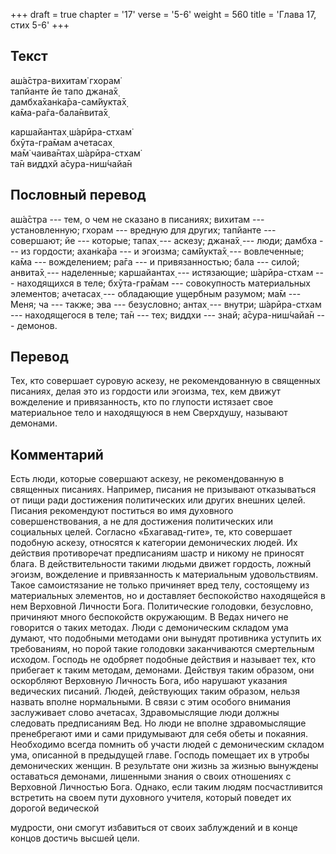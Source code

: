 +++
draft = true
chapter = '17'
verse = '5-6'
weight = 560
title = 'Глава 17, стих 5-6'
+++
## Текст

аш́а̄стра-вихитам̇ гхорам̇  
тапйанте йе тапо джана̄х̣  
дамбха̄хан̇ка̄ра-сам̇йукта̄х̣  
ка̄ма-ра̄га-бала̄нвита̄х̣  

каршайантах̣ ш́арӣра-стхам̇  
бхӯта-гра̄мам ачетасах̣  
ма̄м̇ чаива̄нтах̣ ш́арӣра-стхам̇  
та̄н виддхй а̄сура-ниш́чайа̄н

## Пословный перевод

аш́а̄стра --- тем, о чем не сказано в писаниях; вихитам --- установленную;
гхорам --- вредную для других; тапйанте --- совершают; йе --- которые;
тапах̣ --- аскезу; джана̄х̣ --- люди; дамбха --- из гордости; ахан̇ка̄ра ---
и эгоизма; сам̇йукта̄х̣ --- вовлеченные; ка̄ма --- вожделением; ра̄га --- и
привязанностью; бала --- силой; анвита̄х̣ --- наделенные; каршайантах̣ ---
истязающие; ш́арӣра-стхам --- находящихся в теле; бхӯта-гра̄мам ---
совокупность материальных элементов; ачетасах̣ --- обладающие ущербным
разумом; ма̄м --- Меня; ча --- также; эва --- безусловно; антах̣ ---
внутри; ш́арӣра-стхам --- находящегося в теле; та̄н --- тех; виддхи ---
знай; а̄сура-ниш́чайа̄н --- демонов.

## Перевод

Тех, кто совершает суровую аскезу, не рекомендованную в священных
писаниях, делая это из гордости или эгоизма, тех, кем движут вожделение
и привязанность, кто по глупости истязает свое материальное тело и
находящуюся в нем Сверхдушу, называют демонами.

## Комментарий

Есть люди, которые совершают аскезу, не рекомендованную в священных
писаниях. Например, писания не призывают отказываться от пищи ради
достижения политических или других внешних целей. Писания рекомендуют
поститься во имя духовного совершенствования, а не для достижения
политических или социальных целей. Согласно «Бхагавад-гите», те, кто
совершает подобную аскезу, относятся к категории демонических людей. Их
действия противоречат предписаниям шастр и никому не приносят блага. В
действительности такими людьми движет гордость, ложный эгоизм,
вожделение и привязанность к материальным удовольствиям. Такое
самоистязание не только причиняет вред телу, состоящему из материальных
элементов, но и доставляет беспокойство находящейся в нем Верховной
Личности Бога. Политические голодовки, безусловно, причиняют много
беспокойств окружающим. В Ведах ничего не говорится о таких методах.
Люди с демоническим складом ума думают, что подобными методами они
вынудят противника уступить их требованиям, но порой такие голодовки
заканчиваются смертельным исходом. Господь не одобряет подобные действия
и называет тех, кто прибегает к таким методам, демонами. Действуя таким
образом, они оскорбляют Верховную Личность Бога, ибо нарушают указания
ведических писаний. Людей, действующих таким образом, нельзя назвать
вполне нормальными. В связи с этим особого внимания заслуживает слово
ачетасах̣. Здравомыслящие люди должны следовать предписаниям Вед. Но люди
не вполне здравомыслящие пренебрегают ими и сами придумывают для себя
обеты и покаяния. Необходимо всегда помнить об участи людей с
демоническим складом ума, описанной в предыдущей главе. Господь помещает
их в утробы демонических женщин. В результате они жизнь за жизнью
вынуждены оставаться демонами, лишенными знания о своих отношениях с
Верховной Личностью Бога. Однако, если таким людям посчастливится
встретить на своем пути духовного учителя, который поведет их дорогой
ведической

мудрости, они смогут избавиться от своих заблуждений и в конце концов
достичь высшей цели.
